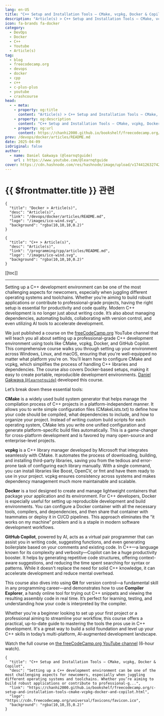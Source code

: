 ```yaml
---
lang: en-US
title: "C++ Setup and Installation Tools – CMake, vcpkg, Docker & Copilot"
description: "Article(s) > C++ Setup and Installation Tools – CMake, vcpkg, Docker & Copilot"
icon: fa-brands fa-docker
category:
  - DevOps
  - Docker
  - C++
  - Youtube
  - Article(s)
tag:
  - blog
  - freecodecamp.org
  - devops
  - docker
  - cpp
  - c++
  - c-plus-plus
  - youtube
  - crashcourse
head:
  - - meta:
    - property: og:title
      content: "Article(s) > C++ Setup and Installation Tools – CMake, vcpkg, Docker & Copilot"
    - property: og:description
      content: "C++ Setup and Installation Tools – CMake, vcpkg, Docker & Copilot"
    - property: og:url
      content: https://chanhi2000.github.io/bookshelf/freecodecamp.org/c-setup-and-installation-tools-cmake-vcpkg-docker-and-copilot.html
prev: /devops/docker/articles/README.md
date: 2025-04-09
isOriginal: false
author:
  - name: Daniel Gakwaya (@learnqtguide)
    url : https://www.youtube.com/@learnqtguide
cover: https://cdn.hashnode.com/res/hashnode/image/upload/v1744126327420/6ec2b56c-d226-4fea-935c-ab78d6b83951.png
---
```


# {{ $frontmatter.title }} 관련

```component VPCard
{
  "title": "Docker > Article(s)",
  "desc": "Article(s)",
  "link": "/devops/docker/articles/README.md",
  "logo": "/images/ico-wind.svg",
  "background": "rgba(10,10,10,0.2)"
}
```

```component VPCard
{
  "title": "C++ > Article(s)",
  "desc": "Article(s)",
  "link": "/programming/cpp/articles/README.md",
  "logo": "/images/ico-wind.svg",
  "background": "rgba(10,10,10,0.2)"
}
```

[[toc]]

---

<SiteInfo
  name="C++ Setup and Installation Tools – CMake, vcpkg, Docker & Copilot"
  desc="Setting up a C++ development environment can be one of the most challenging aspects for newcomers, especially when juggling different operating systems and toolchains. Whether you’re aiming to build robust applications or contribute to professional-g..."
  url="https://freecodecamp.org/news/c-setup-and-installation-tools-cmake-vcpkg-docker-and-copilot"
  logo="https://cdn.freecodecamp.org/universal/favicons/favicon.ico"
  preview="https://cdn.hashnode.com/res/hashnode/image/upload/v1744126327420/6ec2b56c-d226-4fea-935c-ab78d6b83951.png"/>

Setting up a C++ development environment can be one of the most challenging aspects for newcomers, especially when juggling different operating systems and toolchains. Whether you’re aiming to build robust applications or contribute to professional-grade projects, having the right setup is essential for productivity and code quality. Modern C++ development is no longer just about writing code. It’s also about managing dependencies, automating builds, collaborating with version control, and even utilizing AI tools to accelerate development.

We just published a course on the [<FontIcon icon="fa-brands fa-free-code-camp"/>freeCodeCamp.org](http://freeCodeCamp.org) YouTube channel that will teach you all about setting up a professional-grade C++ development environment using tools like CMake, vcpkg, Docker, and GitHub Copilot. This comprehensive course walks you through setting up your environment across Windows, Linux, and macOS, ensuring that you're well-equipped no matter what platform you're on. You’ll learn how to configure CMake and vcpkg, which simplifies the process of handling C++ libraries and dependencies. The course also covers Docker-based setups, making it easy to create portable, reproducible development environments. [Daniel Gakwaya (<FontIcon icon="fa-brands fa-youtube"/>`@learnqtguide`)](https://youtube.com/@learnqtguide) developed this course.

Let’s break down these essential tools:

**CMake** is a widely used build system generator that helps manage the compilation process of C++ projects in a platform-independent manner. It allows you to write simple configuration files (CMakeLists.txt) to define how your code should be compiled, what dependencies to include, and how to organize your project. Instead of writing custom build scripts for each operating system, CMake lets you write one unified configuration and generate platform-specific build files automatically. This is a game-changer for cross-platform development and is favored by many open-source and enterprise-level projects.

**vcpkg** is a C++ library manager developed by Microsoft that integrates seamlessly with CMake. It automates the process of downloading, building, and installing third-party libraries, saving you from the tedious and error-prone task of configuring each library manually. With a single command, you can install libraries like Boost, OpenCV, or fmt and have them ready to use in your project. vcpkg ensures consistency across systems and makes dependency management much more maintainable and scalable.

**Docker** is a tool designed to create and manage lightweight containers that package your application and its environment. For C++ developers, Docker is especially useful for setting up reproducible development and build environments. You can configure a Docker container with all the necessary tools, compilers, and dependencies, and then share that container with teammates or deploy it in CI/CD pipelines. This approach eliminates the “it works on my machine” problem and is a staple in modern software development workflows.

**GitHub Copilot**, powered by AI, acts as a virtual pair programmer that can assist you in writing code, suggesting functions, and even generating boilerplate based on your comments and existing code. In C++—a language known for its complexity and verbosity—Copilot can be a huge productivity booster. It helps by generating repetitive code structures, offering context-aware suggestions, and reducing the time spent searching for syntax or patterns. While it doesn't replace the need for solid C++ knowledge, it can accelerate development and reduce mental overhead.

This course also dives into using **Git** for version control—a fundamental skill in any programming career—and demonstrates how to use **Compiler Explorer**, a handy online tool for trying out C++ snippets and viewing the resulting assembly code in real time. It’s perfect for learning, testing, and understanding how your code is interpreted by the compiler.

Whether you're a beginner looking to set up your first project or a professional aiming to streamline your workflow, this course offers a practical, up-to-date guide to mastering the tools the pros use in C++ development. It's a great way to build a solid foundation and level up your C++ skills in today’s multi-platform, AI-augmented development landscape.

Watch the full course on [<FontIcon icon="fa-brands fa-youtube"/>the freeCodeCamp.org YouTube channel](https://youtu.be/0ffwhxW-uyw) (6-hour watch).

<VidStack src="youtube/0ffwhxW-uyw" />

<!-- TODO: add ARTICLE CARD -->
```component VPCard
{
  "title": "C++ Setup and Installation Tools – CMake, vcpkg, Docker & Copilot",
  "desc": "Setting up a C++ development environment can be one of the most challenging aspects for newcomers, especially when juggling different operating systems and toolchains. Whether you’re aiming to build robust applications or contribute to professional-g...",
  "link": "https://chanhi2000.github.io/bookshelf/freecodecamp.org/c-setup-and-installation-tools-cmake-vcpkg-docker-and-copilot.html",
  "logo": "https://cdn.freecodecamp.org/universal/favicons/favicon.ico",
  "background": "rgba(10,10,35,0.2)"
}
```
